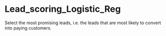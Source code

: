 # Lead_scoring_Logistic_Reg
 Select the most promising leads, i.e. the leads that are most likely to convert into paying customers.
